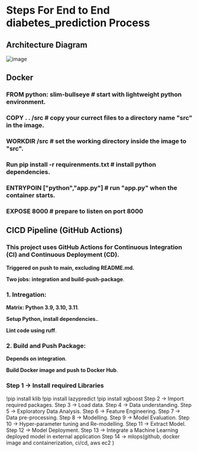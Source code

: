 # **Steps For End to End diabetes_prediction Process**
## Architecture Diagram 

![image](https://github.com/user-attachments/assets/eaae1f0e-52e4-4e99-b481-fe5cc9072137)

## Docker 


### FROM python: slim-bullseye  # start with lightweight python environment. ###
### COPY . . /src              # copy your currect files to a directory name "src" in the image. ###
### WORKDIR /src                # set the working directory inside the image to "src". ###
### Run pip install -r requirenments.txt # install python dependencies. ###
### ENTRYPOIN ["python","app.py"] # run "app.py" when the container starts. ###
### EXPOSE 8000 # prepare to listen on port 8000 ###


## CICD  Pipeline (GitHub Actions) ##

### This project uses GitHub Actions for Continuous Integration (CI) and Continuous Deployment (CD).

**Triggered on push to main, excluding README.md.**

**Two jobs: integration and build-push-package**.

### 1. Intregation: ###
**Matrix: Python 3.9, 3.10, 3.11**.

**Setup Python, install dependencies.**.

**Lint code using ruff**.

### 2. Build and Push Package: ###

**Depends on integration**.

**Build Docker image and push to Docker Hub**.



### Step 1 -> Install required Libraries ###
 !pip install klib 
 !pip install lazypredict 
 !pip install xgboost 
Step 2 -> Import required packages.
Step 3 -> Load data.
Step 4 -> Data understanding.
Step 5 -> Exploratory Data Analysis.
Step 6 -> Feature Engineering.
Step 7 -> Data pre-processing.
Step 8 -> Modelling.
Step 9 -> Model Evaluation.
Step 10 -> Hyper-parameter tuning and Re-modelling.
Step 11 -> Extract Model.
Step 12 -> Model Deployment.
Step 13 -> Integrate a Machine Learning deployed model in external application
Step 14 -> mlops(github, docker image and containerization, ci/cd, aws ec2 )
